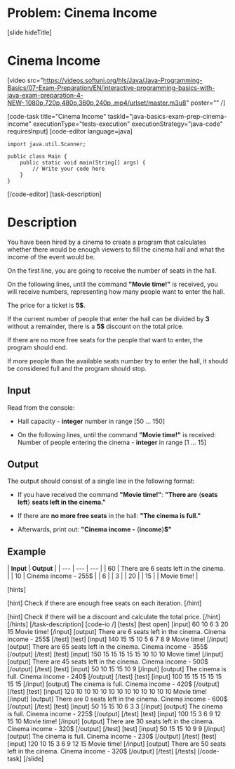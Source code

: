 # Problem: Cinema Income
[slide hideTitle]
# Cinema Income

[video src="https://videos.softuni.org/hls/Java/Java-Programming-Basics/07-Exam-Preparation/EN/interactive-programming-basics-with-java-exam-preparation-4-NEW-,1080p,720p,480p,360p,240p,.mp4/urlset/master.m3u8" poster="" /]

[code-task title="Cinema Income" taskId="java-basics-exam-prep-cinema-income" executionType="tests-execution" executionStrategy="java-code" requiresInput]
[code-editor language=java]
```
import java.util.Scanner;

public class Main {
    public static void main(String[] args) {
        // Write your code here
    }
}
```
[/code-editor]
[task-description]
# Description
You have been hired by a cinema to create a program that calculates whether there would be enough viewers to fill the cinema hall and what the income of the event would be.

On the first line, you are going to receive the number of seats in the hall.

On the following lines, until the command **"Movie time!"** is received, you will receive numbers, representing how many people want to enter the hall.

The price for a ticket is **5$**. 

If the current number of people that enter the hall can be divided by **3** without a remainder, there is a **5$** discount on the total price.

If there are no more free seats for the people that want to enter, the program should end.

If more people than the available seats number try to enter the hall, it should be considered full and the program should stop.

## Input
Read from the console:
- Hall capacity - **integer** number in range [50 ... 150]

- On the following lines, until the command **"Movie time!"** is received:
 Number of people entering the cinema - **integer** in range [1 ... 15]

## Output
The output should consist of a single line in the following format:

- If you have received the command **"Movie time!"**: **"There are** \{**seats left**\} **seats left in the cinema."**

- If there are **no more free seats** in the hall: **"The cinema is full."**

- Afterwards, print out: **"Cinema income -** \{**income**\}**$"**

## Example
| **Input** | **Output** | 
| --- | --- | --- |
| 60 | There are 6 seats left in the cinema. | 
| 10 | Cinema income - 255$ | 
| 6 | 
| 3 | 
| 20 | 
| 15 | 
| Movie time! | 

[hints]

[hint]
Check if there are enough free seats on each iteration.
[/hint]

[hint]
Check if there will be a discount and calculate the total price.
[/hint]
[/hints]
[/task-description]
[code-io /]
[tests]
[test open]
[input]
60
10
6
3
20
15
Movie time!
[/input]
[output]
There are 6 seats left in the cinema.
Cinema income - 255$
[/test]
[test]
[input]
140
15
15
10
5
6
7
8
9
Movie time!
[/input]
[output]
There are 65 seats left in the cinema.
Cinema income - 355$
[/output]
[/test]
[test]
[input]
150
15
15
15
15
15
10
10
10
Movie time!
[/input]
[output]
There are 45 seats left in the cinema.
Cinema income - 500$
[/output]
[/test]
[test]
[input]
50
10
15
15
10
9
[/input]
[output]
The cinema is full.
Cinema income - 240$
[/output]
[/test]
[test]
[input]
100
15
15
15
15
15
15
15
[/input]
[output]
The cinema is full.
Cinema income - 420$
[/output]
[/test]
[test]
[input]
120
10
10
10
10
10
10
10
10
10
10
10
10
Movie time!
[/input]
[output]
There are 0 seats left in the cinema.
Cinema income - 600$
[/output]
[/test]
[test]
[input]
50
15
15
10
6
3
3
[/input]
[output]
The cinema is full.
Cinema income - 225$
[/output]
[/test]
[test]
[input]
100
15
3
6
9
12
15
10
Movie time!
[/input]
[output]
There are 30 seats left in the cinema.
Cinema income - 320$
[/output]
[/test]
[test]
[input]
50
15
15
10
9
9
[/input]
[output]
The cinema is full.
Cinema income - 230$
[/output]
[/test]
[test]
[input]
120
10
15
3
6
9
12
15
Movie time!
[/input]
[output]
There are 50 seats left in the cinema.
Cinema income - 320$
[/output]
[/test]
[/tests]
[/code-task]
[/slide]
